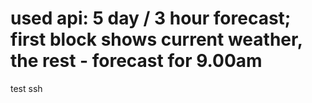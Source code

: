 used api: 5 day / 3 hour forecast;
first block shows current weather, the rest - forecast for 9.00am
=================================================================
test ssh

